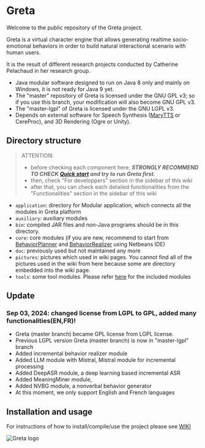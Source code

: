 
# Greta

Welcome to the public repository of the Greta project.

Greta is a virtual character engine that allows generating realtime socio-emotional behaviors in order to build natural interactional scenario with human users.

It is the result of different research projects conducted by Catherine Pelachaud in her research group.

- Java modular software designed to run on Java 8 only and mainly on Windows, it is not ready for Java 9 yet.
- The "master" repository of Greta is licensed under the GNU GPL v3; so if you use this branch, your modification will also become GNU GPL v3.
- The "master-lgpl" of Greta is licensed under the GNU LGPL v3.
- Depends on external software for Speech Synthesis ([MaryTTS](http://mary.dfki.de/) or CereProc), and 3D Rendering (Ogre or Unity).

## Directory structure

> ATTENTION:
> - before checking each component here, ***STRONGLY RECOMMEND TO CHECK [Quick start](https://github.com/isir/greta/wiki/Quick-start) and try to run Greta first.***
> - then, check "For developpers" section in the sidebar of this wiki
> - after that, you can check each detailed functionalities from the "Functionalities" section in the sidebar of this wiki

- `application`: directory for Modular application, which connects all the modules in Greta platform
- `auxiliary`: auxiliary modules
- `bin`: compiled JAR files and non-Java programs should be in this directory. 
- `core`: core modules (if you are new, recommend to start from [BehaviorPlanner](core/BehaviorPlanner/src/greta/core/behaviorplanner/Planner.java) and [BehaviorRealizer](core/BehaviorRealizer/src/greta/core/behaviorrealizer/Realizer.java) using Netbeans IDE)
- `doc`: previously used but not maintained any more
- `pictures`: pictures which used in wiki pages. You cannot find all of the pictures used in the wiki from here because some are directory embedded into the wiki page.
- `tools`: some tool modules. Please refer [here](https://github.com/isir/greta/wiki/Technical-Specifications#name-correspondence-between-greta-modules-and-java-projects) for the included modules

## Update

### Sep 03, 2024: changed license from LGPL to GPL, added many functionalities(EN,FR)!
- Greta (master branch) became GPL license from LGPL license.
- Previous LGPL version Greta (master branch) is now in "master-lgpl" branch
- Added incremental behavior realizer module
- Added LLM module with Mistral, Mistral module for incremental processing
- Added DeepASR module, a deep learning based incremental ASR
- Added MeaningMiner module,
- Added NVBG module, a nonverbal behavior generator
- At this moment, we only support English and French languages

## Installation and usage

For instructions of how to install/compile/use the project please see [WIKI](https://github.com/gretaproject/greta/wiki)

![Greta logo](https://user-images.githubusercontent.com/54807091/88184824-7c5ba280-cc33-11ea-875e-0a785d95075f.png)

